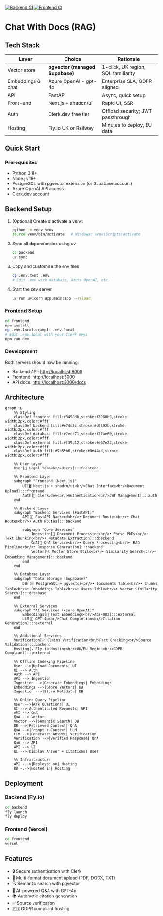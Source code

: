 [![Backend CI](https://github.com/excetra-product-lab/chat_with_docs/actions/workflows/backend-ci.yml/badge.svg)](https://github.com/excetra-product-lab/chat_with_docs/actions/workflows/backend-ci.yml)
[![Frontend CI](https://github.com/excetra-product-lab/chat_with_docs/actions/workflows/frontend-ci.yml/badge.svg)](https://github.com/excetra-product-lab/chat_with_docs/actions/workflows/frontend-ci.yml)
# Chat With Docs (RAG)

## Tech Stack

| Layer             | Choice                          | Rationale                           |
| ----------------- | ------------------------------- | ----------------------------------- |
| Vector store      | **pgvector (managed Supabase)** | 1-click, UK region, SQL familiarity |
| Embeddings & chat | Azure OpenAI - gpt-4o           | Enterprise SLA, GDPR-aligned        |
| API               | FastAPI                         | Async, quick setup                  |
| Front-end         | Next.js + shadcn/ui             | Rapid UI, SSR                       |
| Auth              | Clerk.dev free tier             | Offload security; JWT passthrough   |
| Hosting           | Fly.io UK or Railway            | Minutes to deploy, EU data          |

## Quick Start

### Prerequisites

- Python 3.11+
- Node.js 18+
- PostgreSQL with pgvector extension (or Supabase account)
- Azure OpenAI API access
- Clerk.dev account

## Backend Setup

1. (Optional) Create & activate a venv:

   ```bash
   python -m venv venv
   source venv/bin/activate   # Windows: venv\Scripts\activate
   ```

2. Sync all dependencies using uv

   ```bash
   cd backend
   uv sync
   ```

3. Copy and customize the env files

   ```bash
   cp .env.test .env
   # Edit .env with database, Azure OpenAI, etc.
   ```

4. Start the dev server

   ```bash
   uv run uvicorn app.main:app --reload
   ```

### Frontend Setup

```bash
cd frontend
npm install
cp .env.local.example .env.local
# Edit .env.local with your Clerk keys
npm run dev
```

### Development

Both servers should now be running:

- Backend API: <http://localhost:8000>
- Frontend: <http://localhost:3000>
- API docs: <http://localhost:8000/docs>

## Architecture

```mermaid
graph TB
    %% Styling
    classDef frontend fill:#3498db,stroke:#2980b9,stroke-width:2px,color:#fff
    classDef backend fill:#e74c3c,stroke:#c0392b,stroke-width:2px,color:#fff
    classDef database fill:#2ecc71,stroke:#27ae60,stroke-width:2px,color:#fff
    classDef external fill:#f39c12,stroke:#e67e22,stroke-width:2px,color:#fff
    classDef auth fill:#9b59b6,stroke:#8e44ad,stroke-width:2px,color:#fff

    %% User Layer
    User[👤 Legal Team<br/>Users]:::frontend

    %% Frontend Layer
    subgraph "Frontend (Next.js)"
        UI[🖥️ Next.js + shadcn/ui<br/>Chat Interface<br/>Document Upload]:::frontend
        Auth[🔐 Clerk.dev<br/>Authentication<br/>JWT Management]:::auth
    end

    %% Backend Layer
    subgraph "Backend Services (FastAPI)"
        API[🚀 FastAPI Backend<br/>• Document Routes<br/>• Chat Routes<br/>• Auth Routes]:::backend

        subgraph "Core Services"
            Ingestion[📄 Document Processing<br/>• Parse PDFs<br/>• Text Chunking<br/>• Metadata Extraction]:::backend
            QnA[🤖 QnA Service<br/>• Query Processing<br/>• RAG Pipeline<br/>• Response Generation]:::backend
            Vector[🔍 Vector Store Utils<br/>• Similarity Search<br/>• Embedding Management]:::backend
        end
    end

    %% Database Layer
    subgraph "Data Storage (Supabase)"
        DB[(🗄️ PostgreSQL + pgvector<br/>• Documents Table<br/>• Chunks Table<br/>• Embeddings Table<br/>• Users Table<br/>• Vector Similarity Search)]:::database
    end

    %% External Services
    subgraph "AI Services (Azure OpenAI)"
        Embeddings[🧠 Text Embeddings<br/>Ada-002]:::external
        LLM[💬 GPT-4o<br/>Chat Completion<br/>Citation Generation]:::external
    end

    %% Additional Services
    Verification[✅ Claims Verification<br/>Fact Checking<br/>Source Validation]:::backend
    Hosting[☁️ Fly.io Hosting<br/>UK/EU Region<br/>GDPR Compliant]:::external

    %% Offline Indexing Pipeline
    User -->|Upload Documents| UI
    UI --> Auth
    Auth --> API
    API --> Ingestion
    Ingestion -->|Generate Embeddings| Embeddings
    Embeddings -->|Store Vectors| DB
    Ingestion -->|Store Metadata| DB

    %% Online Query Pipeline
    User -->|Ask Questions| UI
    UI -->|Authenticated Requests| API
    API --> QnA
    QnA --> Vector
    Vector -->|Semantic Search| DB
    DB -->|Retrieved Context| QnA
    QnA -->|Prompt + Context| LLM
    LLM -->|Generated Answer| Verification
    Verification -->|Verified Response| QnA
    QnA --> API
    API --> UI
    UI -->|Display Answer + Citations| User

    %% Infrastructure
    API -.->|Deployed on| Hosting
    DB -.->|Hosted in| Hosting
```

## Deployment

### Backend (Fly.io)

```bash
cd backend
fly launch
fly deploy
```

### Frontend (Vercel)

```bash
cd frontend
vercel
```

## Features

- 🔒 Secure authentication with Clerk
- 📄 Multi-format document upload (PDF, DOCX, TXT)
- 🔍 Semantic search with pgvector
- 💬 AI-powered Q&A with GPT-4o
- 📚 Automatic citation generation
- ✅ Source verification
- 🇪🇺 GDPR compliant hosting
